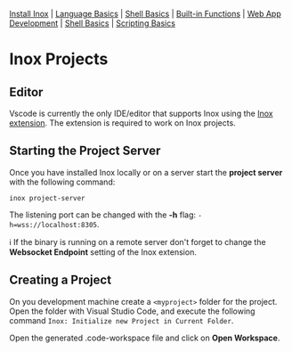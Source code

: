 [Install Inox](../README.md#installation) | [Language Basics](./language-basics.md) | [Shell Basics](./shell-basics.md) | [Built-in Functions](./builtin.md) | [Web App Development](./web-app-development.md) | [Shell Basics](./shell-basics.md) | [Scripting Basics](./scripting-basics.md)

# Inox Projects

## Editor

Vscode is currently the only IDE/editor that supports Inox using the [Inox extension](https://marketplace.visualstudio.com/items?itemName=graphr00t.inox). The extension is required to work on Inox projects.


## Starting the Project Server

Once you have installed Inox locally or on a server start the **project server** with the following command:
```
inox project-server
```

The listening port can be changed with the **-h** flag: `-h=wss://localhost:8305`.

ℹ️ If the binary is running on a remote server don't forget to change the **Websocket Endpoint** setting of the Inox extension.

## Creating a Project

On you development machine create a `<myproject>` folder for the project.
Open the folder with Visual Studio Code, and execute the following command `Inox: Initialize new Project in Current Folder`.

Open the generated .code-workspace file and click on **Open Workspace**.
